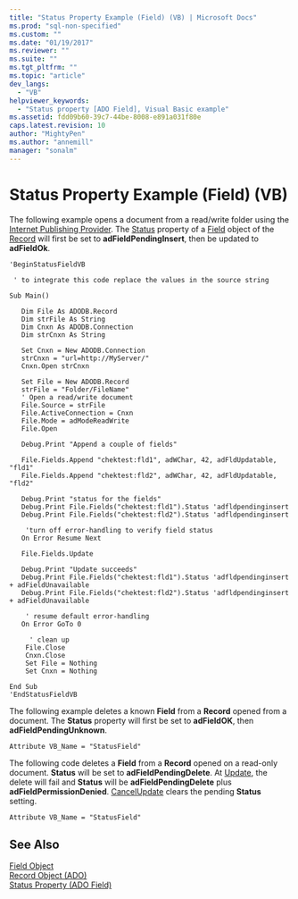 ```yaml
---
title: "Status Property Example (Field) (VB) | Microsoft Docs"
ms.prod: "sql-non-specified"
ms.custom: ""
ms.date: "01/19/2017"
ms.reviewer: ""
ms.suite: ""
ms.tgt_pltfrm: ""
ms.topic: "article"
dev_langs: 
  - "VB"
helpviewer_keywords: 
  - "Status property [ADO Field], Visual Basic example"
ms.assetid: fdd09b60-39c7-44be-8008-e891a031f80e
caps.latest.revision: 10
author: "MightyPen"
ms.author: "annemill"
manager: "sonalm"
---
```

# Status Property Example (Field) (VB)
The following example opens a document from a read/write folder using the [Internet Publishing Provider](../../../ado/guide/appendixes/microsoft-ole-db-provider-for-internet-publishing.md). The [Status](../../../ado/reference/ado-api/status-property-ado-field.md) property of a [Field](../../../ado/reference/ado-api/field-object.md) object of the [Record](../../../ado/reference/ado-api/record-object-ado.md) will first be set to **adFieldPendingInsert**, then be updated to **adFieldOk**.  
  
```  
'BeginStatusFieldVB  
  
 ' to integrate this code replace the values in the source string  
  
Sub Main()  
  
   Dim File As ADODB.Record  
   Dim strFile As String  
   Dim Cnxn As ADODB.Connection  
   Dim strCnxn As String  
  
   Set Cnxn = New ADODB.Connection  
   strCnxn = "url=http://MyServer/"  
   Cnxn.Open strCnxn  
  
   Set File = New ADODB.Record  
   strFile = "Folder/FileName"  
   ' Open a read/write document  
   File.Source = strFile  
   File.ActiveConnection = Cnxn  
   File.Mode = adModeReadWrite  
   File.Open  
  
   Debug.Print "Append a couple of fields"  
  
   File.Fields.Append "chektest:fld1", adWChar, 42, adFldUpdatable, "fld1"  
   File.Fields.Append "chektest:fld2", adWChar, 42, adFldUpdatable, "fld2"  
  
   Debug.Print "status for the fields"  
   Debug.Print File.Fields("chektest:fld1").Status 'adfldpendinginsert  
   Debug.Print File.Fields("chektest:fld2").Status 'adfldpendinginsert  
  
    'turn off error-handling to verify field status  
   On Error Resume Next  
  
   File.Fields.Update  
  
   Debug.Print "Update succeeds"  
   Debug.Print File.Fields("chektest:fld1").Status 'adfldpendinginsert + adFieldUnavailable  
   Debug.Print File.Fields("chektest:fld2").Status 'adfldpendinginsert + adFieldUnavailable  
  
    ' resume default error-handling  
   On Error GoTo 0  
  
     ' clean up  
    File.Close  
    Cnxn.Close  
    Set File = Nothing  
    Set Cnxn = Nothing  
  
End Sub  
'EndStatusFieldVB  
```  
  
 The following example deletes a known **Field** from a **Record** opened from a document. The **Status** property will first be set to **adFieldOK**, then **adFieldPendingUnknown**.  
  
```  
Attribute VB_Name = "StatusField"  
```  
  
 The following code deletes a **Field** from a **Record** opened on a read-only document. **Status** will be set to **adFieldPendingDelete**. At [Update](../../../ado/reference/ado-api/update-method.md), the delete will fail and **Status** will be **adFieldPendingDelete** plus **adFieldPermissionDenied**. [CancelUpdate](../../../ado/reference/ado-api/cancelupdate-method-ado.md) clears the pending **Status** setting.  
  
```  
Attribute VB_Name = "StatusField"  
```  
  
## See Also  
 [Field Object](../../../ado/reference/ado-api/field-object.md)   
 [Record Object (ADO)](../../../ado/reference/ado-api/record-object-ado.md)   
 [Status Property (ADO Field)](../../../ado/reference/ado-api/status-property-ado-field.md)